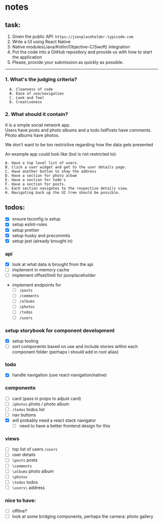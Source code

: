 # notes

## task:

1. Given the public API: `https://jsonplaceholder.typicode.com`
2. Write a UI using React Native
3. Native modules(Java/Kotlin/Objective-C/Swoft) integration
4. Put the code into a GitHub repository and provide us with how to start the application
5. Please, provide your submission as quickly as possible.

---

### 1. What's the judging criteria?

```
  A. Cleanness of code
  B. Ease of use/navigation
  C. Look and feel
  D. Creativeness
```

### 2. What should it contain?

It is a simple social network app.  
Users have posts and photo albums and a todo listPosts have comments. Photo albums have photos.

We don't want to be too restrictive regarding how the data gets presented

An example app could look like (but is not restricted to):

```
A. Have a top level list of users.
B. Click a user widget and get to the user details page.
C. Have another button to show the address
D. Have a section for photo album
E. Have a section for todo's
F. Have a section for posts.
G. Each section navigates to the respective details view.
H. Navigating back up the UI tree should be possible.
```

## todos:

- [x] ensure tsconfig is setup
- [x] setup eslint-rules
- [x] setup prettier
- [x] setup husky and precommits
- [x] setup jest (already brought in)

### api

- [x] look at what data is brought from the api
- [ ] implement in memory cache
- [ ] implement offset/limit for jsonplaceholder

- implement endpoints for
  - [ ] `/posts`
  - [ ] `/comments`
  - [ ] `/albums`
  - [ ] `/photos`
  - [ ] `/todos`
  - [ ] `/users`

### setup storybook for component development
- [x] setup tooling
- [ ] sort components based on use and include stories within each component folder (perhaps i should add in root alias)

### todo
- [x] handle navigation (use react-navigation/native)

### components

- [ ] card (pass in props to adjust card)
- [ ] `/photos` photo / photo album
- [ ] `/todos` todos list
- [ ] nav buttons
- [x] will probably need a react stack navigator
  - [ ] need to have a better frontend design for this

### views

- [ ] top list of users `/users`
- [ ] user details
- [ ] `\posts` posts
- [ ] `\comments`
- [ ] `\albums` photo album
- [ ] `\photos`
- [ ] `\todos` todos
- [ ] `\users\` address

### nice to have:
- [ ] offline?
- [ ] look at some bridging components, perhaps the camera: photo gallery
